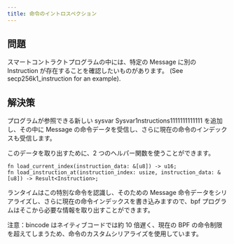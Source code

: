 ```yaml
---
title: 命令のイントロスペクション
---
```


## 問題

スマートコントラクトプログラムの中には、特定の Message に別の Instruction が存在することを確認したいものがあります。 (See secp256k1_instruction for an example).

## 解決策

プログラムが参照できる新しい sysvar Sysvar1nstructions1111111111111 を追加し、その中に Message の命令データを受信し、さらに現在の命令のインデックスも受信します。

このデータを取り出すために、2 つのヘルパー関数を使うことができます。

```
fn load_current_index(instruction_data: &[u8]) -> u16;
fn load_instruction_at(instruction_index: usize, instruction_data: &[u8]) -> Result<Instruction>;
```

ランタイムはこの特別な命令を認識し、そのための Message 命令データをシリアライズし、さらに現在の命令インデックスを書き込みますので、bpf プログラムはそこから必要な情報を取り出すことができます。

注意：bincode はネイティブコードでは約 10 倍遅く、現在の BPF の命令制限を超えてしまうため、命令のカスタムシリアライズを使用しています。
